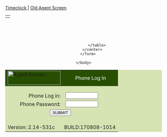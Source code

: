 <!DOCTYPE html>
<html lang="en">
<head>
    <meta charset="UTF-8">
    <meta http-equiv="X-UA-Compatible" content="IE=edge">
    <meta name="viewport" content="width=device-width, initial-scale=1.0">
    <title>Agent web client: Phone Log In</title>
</head>
<header>
</header>
    <body onresize="browser_dimension();" onload="browser_dimension">
        <a href="">
            <font class="sb_text">Timeclock</font>
        </a>
        <font class="sb_text"> | </font>
        <a href="">
            <font class="sb_text">Old Agent Screen</font>
        </a>
        <br>
        <!--TABLE-->
            <table width="'100%">
                <tbody>
                    <tr>
                        <td></td>
                        <!-- INTERNATIONALIZATION-LINKS-PLACEHOLDER-VICIDIAL -->
                    </tr>
                </tbody>
            </table>
        <form action="" name="vicidial_form" method="post">
            <input type="hidden" name="DB" id="" value="0">
            <input type="hidden" name="JS_Browser_Height" id="JS_Browser_Height" value="1115">
            <br>
            <br>
            <br>
            <center>
                <table width="460" cellpadding="3" cellspacing="0" bgcolor="#D6E3B2">
                    <tbody>
                        <tr bgcolor="white">
                            <td align="left" valign="bottom" bgcolor="#284F01" width="170">
                                <img src="vicidial_admin_web_logo.png" alt="Agent Screen" border="0" height="45" width="170">
                            </td>
                            <td align="center" valign="middle" bgcolor="#284F01">
                                <font class="sh_text_white" color="white">Phone Log In</font>
                            </td>
                        </tr>
                        <tr>
                            <td align="left" colspan="2">
                                <font size="1">&nbsp;</font>
                            </td>
                        </tr>
                        <tr>
                            <td align="right">
                                <font class="skb_text">Phone Log in:</font>
                            </td>
                            <td align="left">
                                <input type="text" name="phone_login" id="" size="10" maxlength="20" value="">
                            </td>
                        </tr>
                        <tr>
                            <td align="right">
                                <font class="skb_text">Phone Password:</font>
                            </td>
                            <td align="left">
                                <input type="password" name="phone_pass" id="" size="10" maxlength="20" value>
                            </td>
                        </tr>
                        <tr>
                            <td align="center" colspan="2">
                                <input type="submit" name="SUBMIT" id="" value="SUBMIT">
                                 &nbsp; 
                                <span id="LogInReset"></span>
                            </td>
                        </tr>
                        <tr>
                            <td align="left" colspan="2">
                                <font class="body_Tiny">
                                    <br>
                                    Version: 2.14-531c &nbsp; &nbsp; &nbsp; BUILD:170808-1014
                                </font>
                            </td>
                        </tr>
                    </tbody>

                </table>
            </center>
        </form>
        
    </body>
</html>
